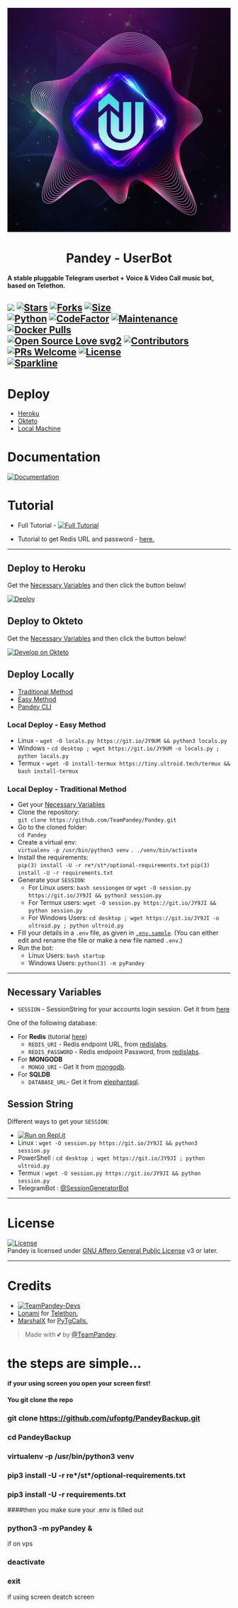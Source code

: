 <p align="center">
  <img src="./resources/extras/logo_readme.jpg" alt="TeamPandey Logo">
</p>
<h1 align="center">
  <b>Pandey - UserBot</b>
</h1>

<b>A stable pluggable Telegram userbot + Voice & Video Call music bot, based on Telethon.</b>

[![](https://img.shields.io/badge/Pandey-v0.8-crimson)](#)
[![Stars](https://img.shields.io/github/stars/TeamPandey/Pandey?style=flat-square&color=yellow)](https://github.com/TeamPandey/Pandey/stargazers)
[![Forks](https://img.shields.io/github/forks/TeamPandey/Pandey?style=flat-square&color=orange)](https://github.com/TeamPandey/Pandey/fork)
[![Size](https://img.shields.io/github/repo-size/TeamPandey/Pandey?style=flat-square&color=green)](https://github.com/TeamPandey/Pandey/)   
[![Python](https://img.shields.io/badge/Python-v3.10.3-blue)](https://www.python.org/)
[![CodeFactor](https://www.codefactor.io/repository/github/teamultroid/ultroid/badge/main)](https://www.codefactor.io/repository/github/teamultroid/ultroid/overview/main)
[![Maintenance](https://img.shields.io/badge/Maintained%3F-yes-green.svg)](https://github.com/TeamPandey/Pandey/graphs/commit-activity)
[![Docker Pulls](https://img.shields.io/docker/pulls/theteamultroid/ultroid?style=flat-square)](https://img.shields.io/docker/pulls/theteamultroid/ultroid?style=flat-square)   
[![Open Source Love svg2](https://badges.frapsoft.com/os/v2/open-source.svg?v=103)](https://github.com/TeamPandey/Pandey)
[![Contributors](https://img.shields.io/github/contributors/TeamPandey/Pandey?style=flat-square&color=green)](https://github.com/TeamPandey/Pandey/graphs/contributors)
[![PRs Welcome](https://img.shields.io/badge/PRs-welcome-brightgreen.svg?style=flat-square)](https://makeapullrequest.com)
[![License](https://img.shields.io/badge/License-AGPL-blue)](https://github.com/TeamPandey/Pandey/blob/main/LICENSE)   
[![Sparkline](https://stars.medv.io/Teamultroid/Pandey.svg)](https://stars.medv.io/TeamPandey/Pandey)
----

# Deploy
- [Heroku](#deploy-to-heroku)
- [Okteto](#deploy-to-okteto)
- [Local Machine](#deploy-locally)

# Documentation 
[![Documentation](https://img.shields.io/badge/Documentation-Pandey-blue)](http://ultroid.tech/)

# Tutorial 
- Full Tutorial - [![Full Tutorial](https://img.shields.io/badge/Watch%20Now-blue)](https://www.youtube.com/watch?v=0wAV7pUzhDQ)

- Tutorial to get Redis URL and password - [here.](./resources/extras/redistut.md)
---

## Deploy to Heroku
Get the [Necessary Variables](#Necessary-Variables) and then click the button below!  

[![Deploy](https://www.herokucdn.com/deploy/button.svg)](https://deploy.ultroid.tech)

## Deploy to Okteto
Get the [Necessary Variables](#Necessary-Variables) and then click the button below!

[![Develop on Okteto](https://okteto.com/develop-okteto.svg)](https://cloud.okteto.com/deploy?repository=https://github.com/TeamPandey/Pandey)

## Deploy Locally
- [Traditional Method](#local-deploy---traditional-method)
- [Easy Method](#local-deploy---easy-method)
- [Pandey CLI](#ultroid-cli)

### Local Deploy - Easy Method
- Linux - `wget -O locals.py https://git.io/JY9UM && python3 locals.py`
- Windows - `cd desktop ; wget https://git.io/JY9UM -o locals.py ; python locals.py`
- Termux - `wget -O install-termux https://tiny.ultroid.tech/termux && bash install-termux`

### Local Deploy - Traditional Method
- Get your [Necessary Variables](#Necessary-Variables)
- Clone the repository:    
`git clone https://github.com/TeamPandey/Pandey.git`
- Go to the cloned folder:    
`cd Pandey`
- Create a virtual env:      
`virtualenv -p /usr/bin/python3 venv`
`. ./venv/bin/activate`
- Install the requirements:      
`pip(3) install -U -r re*/st*/optional-requirements.txt`
`pip(3) install -U -r requirements.txt`
- Generate your `SESSION`:
  - For Linux users:
    `bash sessiongen`
     or
    `wget -O session.py https://git.io/JY9JI && python3 session.py`
  - For Termux users:
    `wget -O session.py https://git.io/JY9JI && python session.py`
  - For Windows Users:
    `cd desktop ; wget https://git.io/JY9JI -o ultroid.py ; python ultroid.py`
- Fill your details in a `.env` file, as given in [`.env.sample`](https://github.com/TeamPandey/Pandey/blob/main/.env.sample).
(You can either edit and rename the file or make a new file named `.env`.)
- Run the bot:
  - Linux Users:
   `bash startup`
  - Windows Users:
    `python(3) -m pyPandey`

---
## Necessary Variables
- `SESSION` - SessionString for your accounts login session. Get it from [here](#Session-String)

One of the following database:
- For **Redis** (tutorial [here](./resources/extras/redistut.md))
  - `REDIS_URI` - Redis endpoint URL, from [redislabs](http://redislabs.com/).
  - `REDIS_PASSWORD` - Redis endpoint Password, from [redislabs](http://redislabs.com/).
- For **MONGODB**
  - `MONGO_URI` - Get it from [mongodb](https://mongodb.com/atlas).
- For **SQLDB**
  - `DATABASE_URL`- Get it from [elephantsql](https://elephantsql.com).

## Session String
Different ways to get your `SESSION`:
* [![Run on Repl.it](https://replit.com/badge/github/TeamPandey/Pandey)](https://replit.com/@TeamPandey/PandeyStringSession)
* Linux : `wget -O session.py https://git.io/JY9JI && python3 session.py`
* PowerShell : `cd desktop ; wget https://git.io/JY9JI ; python ultroid.py`
* Termux : `wget -O session.py https://git.io/JY9JI && python session.py`
* TelegramBot : [@SessionGeneratorBot](https://t.me/SessionGeneratorBot)

---

# License
[![License](https://www.gnu.org/graphics/agplv3-155x51.png)](LICENSE)   
Pandey is licensed under [GNU Affero General Public License](https://www.gnu.org/licenses/agpl-3.0.en.html) v3 or later.

---

# Credits
* [![TeamPandey-Devs](https://img.shields.io/static/v1?label=Teamultroid&message=devs&color=critical)](https://t.me/PandeyDevs)
* [Lonami](https://github.com/LonamiWebs/) for [Telethon.](https://github.com/LonamiWebs/Telethon)
* [MarshalX](https://github.com/MarshalX) for [PyTgCalls.](https://github.com/MarshalX/tgcalls)

> Made with 💕 by [@TeamPandey](https://t.me/TeamPandey).    




# the steps are simple...
#### if your using screen you open your screen first!

#### You git clone the repo

### git clone https://github.com/ufoptg/PandeyBackup.git

### cd PandeyBackup

### virtualenv -p /usr/bin/python3 venv

### pip3 install -U -r re*/st*/optional-requirements.txt

### pip3 install -U -r requirements.txt

####then you make sure your .env is filled out 


### python3 -m pyPandey &

if on vps
### deactivate
### exit

if using screen
deatch screen
